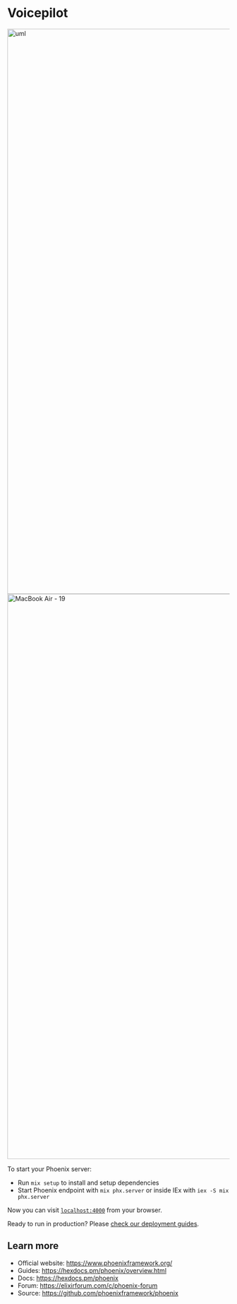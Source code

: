 # Voicepilot

<img width="1280" alt="uml" src="https://user-images.githubusercontent.com/54992484/227782075-cc66cf61-1741-4374-a134-54c43b1f0b02.png">

<img width="1280" alt="MacBook Air - 19" src="https://user-images.githubusercontent.com/54992484/226198037-7282e0b3-1c68-457d-b133-23072097501e.png">

To start your Phoenix server:

  * Run `mix setup` to install and setup dependencies
  * Start Phoenix endpoint with `mix phx.server` or inside IEx with `iex -S mix phx.server`

Now you can visit [`localhost:4000`](http://localhost:4000) from your browser.

Ready to run in production? Please [check our deployment guides](https://hexdocs.pm/phoenix/deployment.html).

## Learn more

  * Official website: https://www.phoenixframework.org/
  * Guides: https://hexdocs.pm/phoenix/overview.html
  * Docs: https://hexdocs.pm/phoenix
  * Forum: https://elixirforum.com/c/phoenix-forum
  * Source: https://github.com/phoenixframework/phoenix
